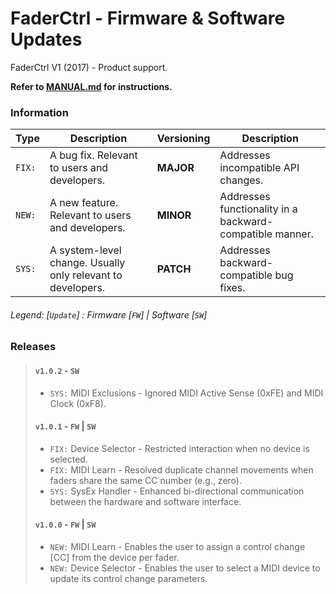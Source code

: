 # FaderCtrl - Firmware & Software Updates

FaderCtrl V1 (2017) - Product support. <p>
<strong> Refer to [MANUAL.md](MANUAL.md) for instructions. </strong>

### Information

| **Type** | **Description**                           | **Versioning** | **Description** |
|------------|-------------------------------------------|-------------------------|-----------------|
| `FIX:`     | A bug fix. Relevant to users and developers. | **MAJOR**            | Addresses incompatible API changes. |
| `NEW:`     | A new feature. Relevant to users and developers. | **MINOR**           | Addresses functionality in a backward-compatible manner. |
| `SYS:`     | A system-level change. Usually only relevant to developers. | **PATCH**   | Addresses backward-compatible bug fixes. |

<em><h6>Legend: [`Update`] : Firmware [`FW`]  | Software [`SW`] </h6></em>

### Releases

> #### `v1.0.2` - `SW`
> - `SYS:` MIDI Exclusions - Ignored MIDI Active Sense (0xFE) and MIDI Clock (0xF8).
>
> #### `v1.0.1` - `FW` | `SW`
> - `FIX:` Device Selector - Restricted interaction when no device is selected.
> - `FIX:` MIDI Learn - Resolved duplicate channel movements when faders share the same CC number (e.g., zero).
> - `SYS:` SysEx Handler - Enhanced bi-directional communication between the hardware and software interface.
>
> #### `v1.0.0` - `FW` | `SW`
> - `NEW:` MIDI Learn - Enables the user to assign a control change [CC] from the device per fader.
> - `NEW:` Device Selector - Enables the user to select a MIDI device to update its control change parameters.
